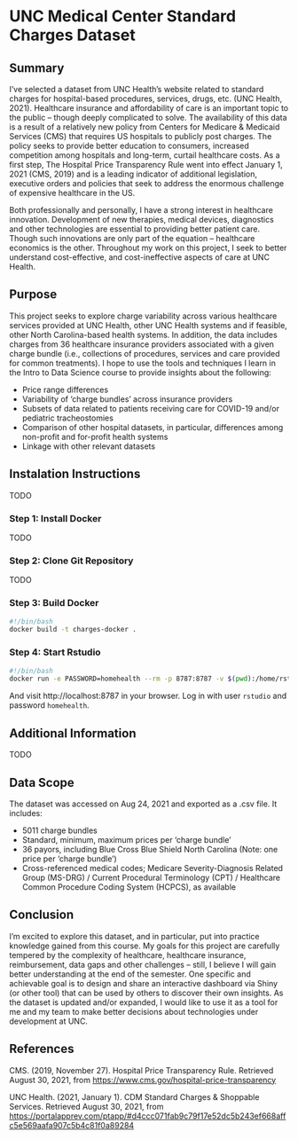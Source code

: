 # UNC Medical Center Standard Charges Dataset

## Summary

I’ve selected a dataset from UNC Health’s website related to standard charges for hospital-based procedures, services, drugs, etc. (UNC Health, 2021). Healthcare insurance and affordability of care is an important topic to the public – though deeply complicated to solve. The availability of this data is a result of a relatively new policy from Centers for Medicare & Medicaid Services (CMS) that requires US hospitals to publicly post charges. The policy seeks to provide better education to consumers, increased competition among hospitals and long-term, curtail healthcare costs. As a first step, The Hospital Price Transparency Rule went into effect January 1, 2021 (CMS, 2019) and is a leading indicator of additional legislation, executive orders and policies that seek to address the enormous challenge of expensive healthcare in the US.

Both professionally and personally, I have a strong interest in healthcare innovation. Development of new therapies, medical devices, diagnostics and other technologies are essential to providing better patient care. Though such innovations are only part of the equation – healthcare economics is the other. Throughout my work on this project, I seek to better understand cost-effective, and cost-ineffective aspects of care at UNC Health.

## Purpose

This project seeks to explore charge variability across various healthcare services provided at UNC Health, other UNC Health systems and if feasible, other North Carolina-based health systems. In addition, the data includes charges from 36 healthcare insurance providers associated with a given charge bundle (i.e., collections of procedures, services and care provided for common treatments). I hope to use the tools and techniques I learn in the Intro to Data Science course to provide insights about the following:

* Price range differences
* Variability of ‘charge bundles’ across insurance providers
* Subsets of data related to patients receiving care for COVID-19 and/or pediatric tracheostomies
* Comparison of other hospital datasets, in particular, differences among non-profit and for-profit health systems
* Linkage with other relevant datasets

## Instalation Instructions

TODO

### Step 1: Install Docker

TODO

### Step 2: Clone Git Repository

TODO

### Step 3: Build Docker

````bash
#!/bin/bash
docker build -t charges-docker .
````

### Step 4: Start Rstudio

```bash
#!/bin/bash
docker run -e PASSWORD=homehealth --rm -p 8787:8787 -v $(pwd):/home/rstudio/charge-project charges-docker
```

And visit http://localhost:8787 in your browser. Log in with user `rstudio` and password `homehealth`.

## Additional Information

TODO

## Data Scope

The dataset was accessed on Aug 24, 2021 and exported as a .csv file. It includes:

* 5011 charge bundles
* Standard, minimum, maximum prices per ‘charge bundle’
* 36 payors, including Blue Cross Blue Shield North Carolina (Note: one price per ‘charge bundle’)
* Cross-referenced medical codes; Medicare Severity-Diagnosis Related Group (MS-DRG) / Current Procedural Terminology (CPT) / Healthcare Common Procedure Coding System (HCPCS), as available

## Conclusion

I’m excited to explore this dataset, and in particular, put into practice knowledge gained from this course. My goals for this project are carefully tempered by the complexity of healthcare, healthcare insurance, reimbursement, data gaps and other challenges – still, I believe I will gain better understanding at the end of the semester. One specific and achievable goal is to design and share an interactive dashboard via Shiny (or other tool) that can be used by others to discover their own insights. As the dataset is updated and/or expanded, I would like to use it as a tool for me and my team to make better decisions about technologies under development at UNC.

## References

CMS. (2019, November 27). Hospital Price Transparency Rule. Retrieved August 30, 2021, from <https://www.cms.gov/hospital-price-transparency>

UNC Health. (2021, January 1). CDM Standard Charges & Shoppable Services. Retrieved August 30, 2021, from <https://portalapprev.com/ptapp/#d4ccc071fab9c79f17e52dc5b243ef668affc5e569aafa907c5b4c81f0a89284>
